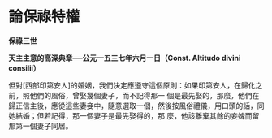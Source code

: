 # 論保祿特權


**保祿三世**

**天主主意的高深典章──公元一五三七年六月一日（Const. Altitudo divini consilii）**





但對[西部印第安人]的婚姻，我們決定應遵守這個原則：如果印第安人，在歸化之前，照他們的風俗，曾娶幾個妻子，而不記得那一
個是最先娶的，那麼，他們在歸正信主後，應從這些妻妾中，隨意選取一個，然後按風俗禮儀，用口頭的話，同她結婚；但若記得，那一個妻子是最先娶得的，那
麼，他該離棄其餘的妾婢而留那第一個妻子同居。

